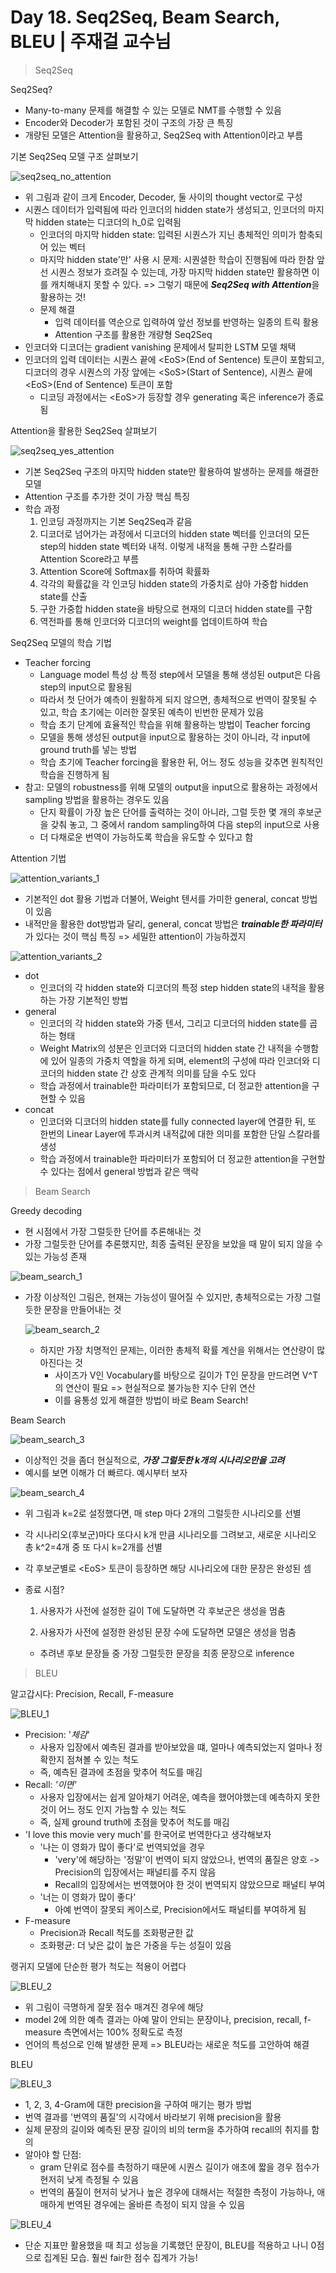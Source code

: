 # Day 18. Seq2Seq, Beam Search, BLEU | 주재걸 교수님

> Seq2Seq

Seq2Seq?

- Many-to-many 문제를 해결할 수 있는 모델로 NMT를 수행할 수 있음
- Encoder와 Decoder가 포함된 것이 구조의 가장 큰 특징
- 개량된 모델은 Attention을 활용하고, Seq2Seq with Attention이라고 부름

기본 Seq2Seq 모델 구조 살펴보기

![seq2seq_no_attention](C:\Users\iloveslowfood\Documents\workspace\iloveTIL\boostcamp_ai\etc\images\week04\seq2seq_no_attention.jpg)

- 위 그림과 같이 크게 Encoder, Decoder, 둘 사이의 thought vector로 구성
- 시퀀스 데이터가 입력됨에 따라 인코더의 hidden state가 생성되고, 인코더의 마지막 hidden state는 디코더의 h_0로 입력됨
  - 인코더의 마지막 hidden state: 입력된 시퀀스가 지닌 총체적인 의미가 함축되어 있는 벡터
  - 마지막 hidden state'만' 사용 시 문제: 시퀀셜한 학습이 진행됨에 따라 한참 앞선 시퀀스 정보가 흐려질 수 있는데, 가장 마지막 hidden state만 활용하면 이를 캐치해내지 못할 수 있다. => 그렇기 때문에 ***Seq2Seq with Attention***을 활용하는 것!
  - 문제 해결
    - 입력 데이터를 역순으로 입력하여 앞선 정보를 반영하는 일종의 트릭 활용
    - Attention 구조를 활용한 개량형 Seq2Seq
- 인코더와 디코더는 gradient vanishing 문제에서 탈피한 LSTM 모델 채택 
- 인코더의 입력 데이터는 시퀀스 끝에 \<EoS>(End of Sentence) 토큰이 포함되고, 디코더의 경우 시퀀스의 가장 앞에는 \<SoS>(Start of Sentence), 시퀀스 끝에 \<EoS>(End of Sentence) 토큰이 포함
  - 디코딩 과정에서는 \<EoS>가 등장할 경우 generating 혹은 inference가 종료됨

Attention을 활용한 Seq2Seq 살펴보기

![seq2seq_yes_attention](C:\Users\iloveslowfood\Documents\workspace\iloveTIL\boostcamp_ai\etc\images\week04\seq2seq_yes_attention.jpg)

- 기본 Seq2Seq 구조의 마지막 hidden state만 활용하여 발생하는 문제를 해결한 모델
- Attention 구조를 추가한 것이 가장 핵심 특징
- 학습 과정
  1. 인코딩 과정까지는 기본 Seq2Seq과 같음
  2. 디코더로 넘어가는 과정에서 디코더의 hidden state 벡터를 인코더의 모든 step의 hidden state 벡터와 내적. 이렇게 내적을 통해 구한 스칼라를 Attention Score라고 부름
  3. Attention Score에 Softmax를 취하여 확률화
  4. 각각의 확률값을 각 인코딩 hidden state의 가중치로 삼아 가중합 hidden state를 산출
  5. 구한 가중합 hidden state을 바탕으로 현재의 디코더 hidden state를 구함
  6. 역전파를 통해 인코더와 디코더의 weight를 업데이트하여 학습

Seq2Seq 모델의 학습 기법

- Teacher forcing
  - Language model 특성 상 특정 step에서 모델을 통해 생성된 output은 다음 step의 input으로 활용됨
  - 따라서 첫 단어가 예측이 원활하게 되지 않으면, 총체적으로 번역이 잘못될 수 있고, 학습 초기에는 이러한 잘못된 예측이 빈번한 문제가 있음
  - 학습 초기 단계에 효율적인 학습을 위해 활용하는 방법이 Teacher forcing
  - 모델을 통해 생성된 output을 input으로 활용하는 것이 아니라, 각 input에 ground truth를 넣는 방법
  - 학습 초기에 Teacher forcing을 활용한 뒤, 어느 정도 성능을 갖추면 원칙적인 학습을 진행하게 됨
- 참고: 모델의 robustness를 위해 모델의 output을 input으로 활용하는 과정에서 sampling 방법을 활용하는 경우도 있음
  - 단지 확률이 가장 높은 단어를 출력하는 것이 아니라, 그럴 듯한 몇 개의 후보군을 갖춰 놓고, 그 중에서 random sampling하여 다음 step의 input으로 사용
  - 더 다채로운 번역이 가능하도록 학습을 유도할 수 있다고 함

Attention 기법

![attention_variants_1](C:\Users\iloveslowfood\Documents\workspace\iloveTIL\boostcamp_ai\etc\images\week04\attention_variants_1.jpg)

- 기본적인 dot 활용 기법과 더불어, Weight 텐서를 가미한 general, concat 방법이 있음
- 내적만을 활용한 dot방법과 달리, general, concat 방법은 ***trainable한 파라미터***가 있다는 것이 핵심 특징 => 세밀한 attention이 가능하겠지

![attention_variants_2](C:\Users\iloveslowfood\Documents\workspace\iloveTIL\boostcamp_ai\etc\images\week04\attention_variants_2.jpg)

- dot
  - 인코더의 각 hidden state와 디코더의 특정 step hidden state의 내적을 활용하는 가장 기본적인 방법
- general
  - 인코더의 각 hidden state와 가중 텐서, 그리고 디코더의 hidden state를 곱하는 형태
  - Weight Matrix의 성분은 인코더와 디코더의 hidden state 간 내적을 수행함에 있어 일종의 가중치 역할을 하게 되며, element의 구성에 따라 인코더와 디코더의 hidden state 간 상호 관계적 의미를 담을 수도 있다
  - 학습 과정에서 trainable한 파라미터가 포함되므로, 더 정교한 attention을 구현할 수 있음
- concat
  - 인코더와 디코더의 hidden state를 fully connected layer에 연결한 뒤, 또 한번의 Linear Layer에 투과시켜 내적값에 대한 의미를 포함한 단일 스칼라를 생성
  - 학습 과정에서 trainable한 파라미터가 포함되어 더 정교한 attention을 구현할 수 있다는 점에서 general 방법과 같은 맥락

> Beam Search

Greedy decoding

- 현 시점에서 가장 그럴듯한 단어를 추론해내는 것
- 가장 그럴듯한 단어를 추론했지만, 최종 출력된 문장을 보았을 때 말이 되지 않을 수 있는 가능성 존재

![beam_search_1](C:\Users\iloveslowfood\Documents\workspace\iloveTIL\boostcamp_ai\etc\images\week04\beam_search_1.jpg)

- 가장 이상적인 그림은, 현재는 가능성이 떨어질 수 있지만, 총체적으로는 가장 그럴듯한 문장을 만들어내는 것

  ![beam_search_2](C:\Users\iloveslowfood\Documents\workspace\iloveTIL\boostcamp_ai\etc\images\week04\beam_search_2.jpg)

  - 하지만 가장 치명적인 문제는, 이러한 총체적 확률 계산을 위해서는 연산량이 많아진다는 것
    - 사이즈가 V인 Vocabulary를 바탕으로 길이가 T인 문장을 만드려면 V^T의 연산이 필요 => 현실적으로 불가능한 지수 단위 연산
    - 이를 융통성 있게 해결한 방법이 바로 Beam Search!

Beam Search

![beam_search_3](C:\Users\iloveslowfood\Documents\workspace\iloveTIL\boostcamp_ai\etc\images\week04\beam_search_3.jpg)

- 이상적인 것을 좀더 현실적으로, ***가장 그럴듯한 k개의 시나리오만을 고려***
- 예시를 보면 이해가 더 빠르다. 예시부터 보자

![beam_search_4](C:\Users\iloveslowfood\Documents\workspace\iloveTIL\boostcamp_ai\etc\images\week04\beam_search_4.jpg)

- 위 그림과 k=2로 설정했다면, 매 step 마다 2개의 그럴듯한 시나리오를 선별

- 각 시나리오(후보군)마다 또다시 k개 만큼 시나리오를 그려보고, 새로운 시나리오 총 k^2=4개 중 또 다시 k=2개를 선별

- 각 후보군별로 \<EoS> 토큰이 등장하면 해당 시나리오에 대한 문장은 완성된 셈

- 종료 시점?

  1. 사용자가 사전에 설정한 길이 T에 도달하면 각 후보군은 생성을 멈춤

  2. 사용자가 사전에 설정한 완성된 문장 수에 도달하면 모델은 생성을 멈춤

  - 추려낸 후보 문장들 중 가장 그럴듯한 문장을 최종 문장으로 inference

> BLEU

알고갑시다: Precision, Recall, F-measure

![BLEU_1](C:\Users\iloveslowfood\Documents\workspace\iloveTIL\boostcamp_ai\etc\images\week04\BLEU_1.jpg)

- Precision: '*체감*'
  - 사용자 입장에서 예측된 결과를 받아보았을 떄, 얼마나 예측되었는지 얼마나 정확한지 점쳐볼 수 있는 척도
  - 즉, 예측된 결과에 초점을 맞추어 척도를 매김
- Recall: *'이면'*
  - 사용자 입장에서는 쉽게 알아채기 어려운, 예측을 했어야했는데 예측하지 못한 것이 어느 정도 인지 가늠할 수 있는 척도
  - 즉, 실제 ground truth에 초점을 맞추어 척도를 매김
- 'I love this movie very much'를 한국어로 번역한다고 생각해보자
  - '나는 이 영화가 많이 좋다'로 번역되었을 경우
    - 'very'에 해당하는 '정말'이 번역이 되지 않았으나, 번역의 품질은 양호 -> Precision의 입장에서는 패널티를 주지 않음
    - Recall의 입장에서는 번역했어야 한 것이 번역되지 않았으므로 패널티 부여
  - '너는 이 영화가 많이 좋다'
    - 아예 번역이 잘못되 케이스로, Precision에서도 패널티를 부여하게 됨
- F-measure
  - Precision과 Recall 척도를 조화평균한 값
  - 조화평균: 더 낮은 값이 높은 가중을 두는 성질이 있음

랭귀지 모델에 단순한 평가 척도는 적용이 어렵다

![BLEU_2](C:\Users\iloveslowfood\Documents\workspace\iloveTIL\boostcamp_ai\etc\images\week04\BLEU_2.jpg)

- 위 그림이 극명하게 잘못 점수 매겨진 경우에 해당
- model 2에 의한 예측 결과는 아예 말이 안되는 문장이나, precision, recall, f-measure 측면에서는 100% 정확도로 측정
- 언어의 특성으로 인해 발생한 문제 => BLEU라는 새로운 척도를 고안하여 해결

BLEU

![BLEU_3](C:\Users\iloveslowfood\Documents\workspace\iloveTIL\boostcamp_ai\etc\images\week04\BLEU_3.jpg)

- 1, 2, 3, 4-Gram에 대한 precision을 구하여 매기는 평가 방법
- 번역 결과를 '번역의 품질'의 시각에서 바라보기 위해 precision을 활용
- 실제 문장의 길이와 예측된 문장 길이의 비의 term을 추가하여 recall의 취지를 함의
- 알아야 할 단점:
  - gram 단위로 점수를 측정하기 때문에 시퀀스 길이가 애초에 짧을 경우 점수가 현저히 낮게 측정될 수 있음
  - 번역의 품질이 현저히 낮거나 높은 경우에 대해서는 적절한 측정이 가능하나, 애매하게 번역된 경우에는 올바른 측정이 되지 않을 수 있음

![BLEU_4](C:\Users\iloveslowfood\Documents\workspace\iloveTIL\boostcamp_ai\etc\images\week04\BLEU_4.jpg)

- 단순 지표만 활용했을 때 최고 성능을 기록했던 문장이, BLEU를 적용하고 나니 0점으로 집계된 모습. 훨씬 fair한 점수 집계가 가능!
